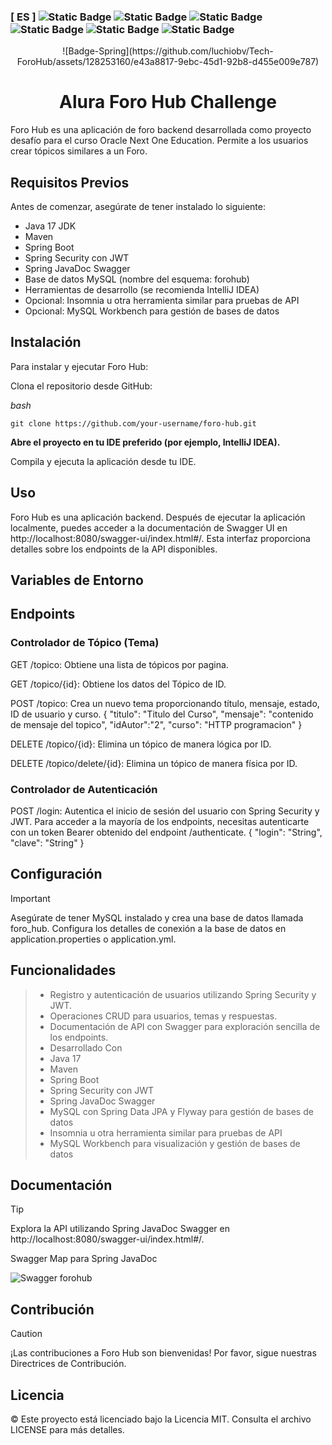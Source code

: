 ### [ ES ] ![Static Badge](https://img.shields.io/badge/Technology-java-spring) ![Static Badge](https://img.shields.io/badge/Technology-git-hub) ![Static Badge](https://img.shields.io/badge/Technology-spring-api) ![Static Badge](https://img.shields.io/badge/DBA-SQL-3?style=flat&logo=SQL&logoColor=gold&color=%23B79623) ![Static Badge](https://img.shields.io/badge/Spring-Security-web) ![Static Badge](https://img.shields.io/badge/DBA-Flayway-web)

<p align="center">![Badge-Spring](https://github.com/luchiobv/Tech-ForoHub/assets/128253160/e43a8817-9ebc-45d1-92b8-d455e009e787)

<p align="center"> <h1 align="center">Alura Foro Hub Challenge</h1>
Foro Hub es una aplicación de foro backend desarrollada como proyecto desafío para el curso Oracle Next One Education. Permite a los usuarios crear tópicos similares a un Foro.

## Requisitos Previos
Antes de comenzar, asegúrate de tener instalado lo siguiente:

* Java 17 JDK
* Maven
* Spring Boot
* Spring Security con JWT
* Spring JavaDoc Swagger
* Base de datos MySQL (nombre del esquema: forohub)
* Herramientas de desarrollo (se recomienda IntelliJ IDEA)
* Opcional: Insomnia u otra herramienta similar para pruebas de API
* Opcional: MySQL Workbench para gestión de bases de datos

## Instalación
Para instalar y ejecutar Foro Hub:

Clona el repositorio desde GitHub:

_bash_
``` 
git clone https://github.com/your-username/foro-hub.git
``` 
**Abre el proyecto en tu IDE preferido (por ejemplo, IntelliJ IDEA).**

Compila y ejecuta la aplicación desde tu IDE.

## Uso
Foro Hub es una aplicación backend. Después de ejecutar la aplicación localmente, puedes acceder a la documentación de Swagger UI en http://localhost:8080/swagger-ui/index.html#/. Esta interfaz proporciona detalles sobre los endpoints de la API disponibles.

## Variables de Entorno

## Endpoints

### Controlador de Tópico (Tema)
GET /topico: Obtiene una lista de tópicos por pagina.

GET /topico/{id}: Obtiene los datos del Tópico de ID.

POST /topico: Crea un nuevo tema proporcionando título, mensaje, estado, ID de usuario y curso. {
"titulo": "Titulo del Curso",
"mensaje": "contenido de mensaje del topico", "idAutor":"2", "curso": "HTTP programacion"
}

DELETE /topico/{id}: Elimina un tópico de manera lógica por ID.

DELETE /topico/delete/{id}: Elimina un tópico de manera física por ID.

### Controlador de Autenticación

 POST /login: Autentica el inicio de sesión del usuario con Spring Security y JWT.
Para acceder a la mayoría de los endpoints, necesitas autenticarte con un token Bearer obtenido del endpoint /authenticate.
 {
 "login": "String",
 "clave": "String"
 }

## Configuración
> [!IMPORTANT]
> Asegúrate de tener MySQL instalado y crea una base de datos llamada foro_hub. Configura los detalles de conexión a la base de datos en application.properties o application.yml.

## Funcionalidades
> - Registro y autenticación de usuarios utilizando Spring Security y JWT.
> - Operaciones CRUD para usuarios, temas y respuestas.
> - Documentación de API con Swagger para exploración sencilla de los endpoints.
> - Desarrollado Con
> - Java 17
> - Maven
> - Spring Boot
> - Spring Security con JWT
> - Spring JavaDoc Swagger
> - MySQL con Spring Data JPA y Flyway para gestión de bases de datos
> - Insomnia u otra herramienta similar para pruebas de API
> - MySQL Workbench para visualización y gestión de bases de datos

## Documentación
> [!TIP]
> Explora la API utilizando Spring JavaDoc Swagger en http://localhost:8080/swagger-ui/index.html#/.
<p>  Swagger Map para Spring JavaDoc </p>

![Swagger forohub](https://github.com/luchiobv/Tech-ForoHub/assets/128253160/05bdfa35-2f3c-4f60-b42a-3218bf306a54)

## Contribución
> [!CAUTION]
> ¡Las contribuciones a Foro Hub son bienvenidas! Por favor, sigue nuestras Directrices de Contribución.

## Licencia
:copyright: Este proyecto está licenciado bajo la Licencia MIT. Consulta el archivo LICENSE para más detalles.


